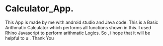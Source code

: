 # Calculator_App.

This App is made by me with android studio and Java code.
This is a Basic Arithmatic Calculator which performs all functions shown in this.
I used Rhino Javascript to perform arithmatic Logics.
So , i hope that it will be helpful to u .
Thank You
